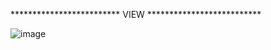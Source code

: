 ************************* VIEW **************************

![image](https://user-images.githubusercontent.com/96539719/194385211-452a1c4c-b50c-463d-b176-d7c9e00e1ce9.png)
